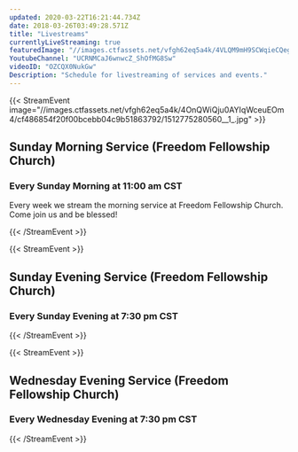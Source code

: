 ```yaml
---
updated: 2020-03-22T16:21:44.734Z
date: 2018-03-26T03:49:28.571Z
title: "Livestreams"
currentlyLiveStreaming: true
featuredImage: "//images.ctfassets.net/vfgh62eq5a4k/4VLQM9mH9SCWqieCQegGwO/e0033ce2e047c6583601b1a4c39790b9/pastor_cris_preaching.jpg"
YoutubeChannel: "UCRNMCaJ6wnwcZ_ShOfMG8Sw"
videoID: "OZCQX0NukGw"
Description: "Schedule for livestreaming of services and events."
---
```

{{< StreamEvent image="//images.ctfassets.net/vfgh62eq5a4k/4OnQWiQju0AYIqWceuEOm4/cf486854f20f00bcebb04c9b51863792/1512775280560__1_.jpg" >}}
## Sunday Morning Service (Freedom Fellowship Church)

### Every Sunday Morning at 11:00 am CST

Every week we stream the morning service at Freedom Fellowship Church. Come join us and be blessed!

{{< /StreamEvent >}}

{{< StreamEvent >}}
## Sunday Evening Service (Freedom Fellowship Church)

### Every Sunday Evening at 7:30 pm CST

{{< /StreamEvent >}}

{{< StreamEvent >}}

## Wednesday Evening Service (Freedom Fellowship Church)

### Every Wednesday Evening at 7:30 pm CST

{{< /StreamEvent >}}
